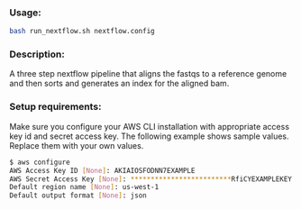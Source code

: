 ### Usage:

```sh
bash run_nextflow.sh nextflow.config
```

### Description:
A three step nextflow pipeline that aligns the fastqs to a reference genome and then sorts and generates an index for the aligned bam.

### Setup requirements:
Make sure you configure your AWS CLI installation with appropriate access key id and secret access key. The following example shows sample values. Replace them with your own values.

```sh
$ aws configure
AWS Access Key ID [None]: AKIAIOSFODNN7EXAMPLE
AWS Secret Access Key [None]: *************************RfiCYEXAMPLEKEY
Default region name [None]: us-west-1
Default output format [None]: json
```
